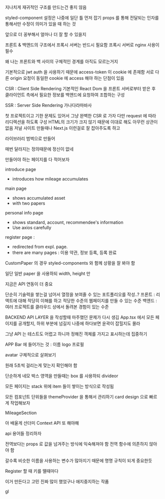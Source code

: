 
지나치게 재귀적인 구조를 만드는건 좋지 않음


styled-component 설정은 나중에
일단 틀 먼저 잡기
props 를 통해 전달되는 인자를 통해서만 수정이 의미가 있을 때 하는 것

앞으로 더 꽁부해서 얼마나 더 잘 할 수 있을지



프론트 & 백앤드의 구조에서 프록시 서버는 반드시 필요함
프록시 서버로 nginx 사용이 필수

왜 나는 프론트와 백 사이의 구체적인 경계를 아직도 모르는거지


기본적으로 jwt auth 을 사용하기 때문에 access-token 이 cookie 에 존재함
서로 다른 origin 요청이 동일한 cookie 에 access 해야 하는 단점이 있음

CSR : Client Side Rendering
기본적인 React Dom 을 프론트 서버로부터 받은 후 클라이언트 측에서 필요한 정보를 백앤드에 요청하여 조합하는 구성

SSR : Server Side Rendering
가나다라마바사


첫 프로젝트이고 기한 문제도 있어서 그냥 완벽한 CSR 로 가자
다만 request 에 따라 리디렉션을 하도록 구성
HTML의 크기가 크지 않기 때문에 이대로 해도 아무런 상관이 없음
저널 사이트 만들때나 Next.js 이런걸로 잘 잡아주도록 하고




라이브러리 범벅으로 만들어


매번 달라지는 정의때문에 정신이 없네

만들어야 하는 페이지를 다 적어보자



introduce page
- introduces how mileage accumulates

main page
- shows accumulated asset
- with two papers

personal info page
- shows standard, account, recommendee's information
- Use axios carefully

register page :
- redirected from expl. page. 
- there are many pages : 이용 약관, 정보 등록, 등록 완료



CustomPaper 의 경우 
styled-components 와 함께 상황을 잘 봐야 함

일단 일반 paper 을 사용하되 
width, height 만 

지금은 API 연동이 더 중요


단순히 기술력을 쌓는걸 넘어서 열정을 보여줄 수 있는 포트폴리오를 작성..?
프론트 : 리액트에 대해 적당히 이해를 하고 적당한 수준의 웹페이지를 만들 수 있는 수준
백앤드 : 여러 프로젝트를 클라우드 상에서 돌려본 경험이 있는 수준

BACKEND API LAYER 을 작성할때 마주했던 문제가 다시 생김
App.tsx 에서 모든 페이지를 공개할지, 하위 부분에 넘길지
나중에 하다보면 윤곽이 잡힐지도 몰라


그냥 API 는 테스트도 어렵고 하니까 정해진 객체를 가지고 표시하는데 집중하기


APP Bar 에 들어가는 것 : 
이름 logo 프로필

avatar 구체적으로 살펴보기

원래 5초씩 걸리는게 맞는지 확인해야 함


단순하게 네모 박스 영역을 만들때는 box 를 사용하되
divideor

모든 페이지는 stack 위에 item 들이 쌓이는 방식으로 작성됨

모든 컴포넌트 단위들을 themeProvider 을 통해서 관리하기
card design 으로 빠르게 작업해보자

MileageSection


아 배울게 산더미
Context API 또 해야해


api 용어들 정리하자

전역보다는 props 로 값을 넘겨주는 방식에 익숙해져야 함
전역 함수에 의존하지 않아야 함

갈수록 비슷한 이름을 사용하는 변수가 많아지기 때문에 명명 규칙이 되게 중요한듯


Register 할 때 키를 뗄때마다 


이거 만든다고 고민 진짜 많이 했었구나
애지중지하는 작품

gl